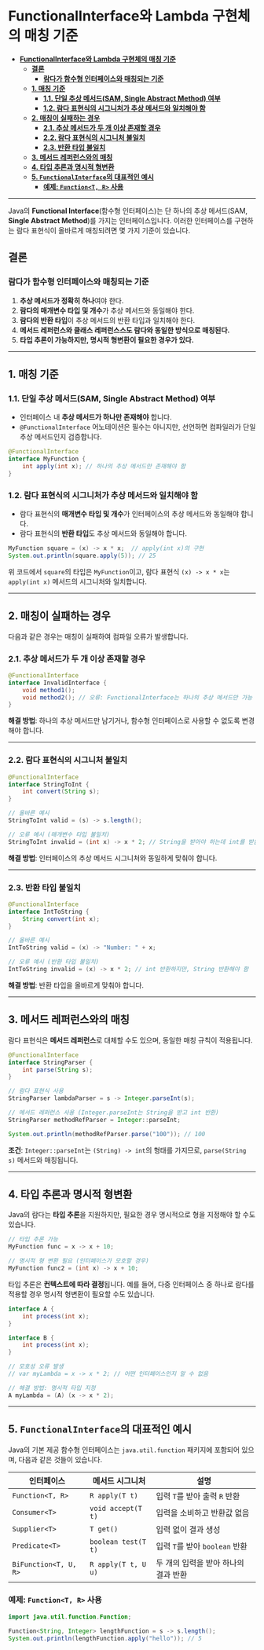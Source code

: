 # **FunctionalInterface와 Lambda 구현체의 매칭 기준**

- [**FunctionalInterface와 Lambda 구현체의 매칭 기준**](#functionalinterface와-lambda-구현체의-매칭-기준)
  - [**결론**](#결론)
    - [**람다가 함수형 인터페이스와 매칭되는 기준**](#람다가-함수형-인터페이스와-매칭되는-기준)
  - [**1. 매칭 기준**](#1-매칭-기준)
    - [**1.1. 단일 추상 메서드(SAM, Single Abstract Method) 여부**](#11-단일-추상-메서드sam-single-abstract-method-여부)
    - [**1.2. 람다 표현식의 시그니처가 추상 메서드와 일치해야 함**](#12-람다-표현식의-시그니처가-추상-메서드와-일치해야-함)
  - [**2. 매칭이 실패하는 경우**](#2-매칭이-실패하는-경우)
    - [**2.1. 추상 메서드가 두 개 이상 존재할 경우**](#21-추상-메서드가-두-개-이상-존재할-경우)
    - [**2.2. 람다 표현식의 시그니처 불일치**](#22-람다-표현식의-시그니처-불일치)
    - [**2.3. 반환 타입 불일치**](#23-반환-타입-불일치)
  - [**3. 메서드 레퍼런스와의 매칭**](#3-메서드-레퍼런스와의-매칭)
  - [**4. 타입 추론과 명시적 형변환**](#4-타입-추론과-명시적-형변환)
  - [**5. `FunctionalInterface`의 대표적인 예시**](#5-functionalinterface의-대표적인-예시)
    - [**예제: `Function<T, R>` 사용**](#예제-functiont-r-사용)

---

Java의 **Functional Interface**(함수형 인터페이스)는 단 하나의 추상 메서드(SAM, **Single Abstract Method**)를 가지는 인터페이스입니다. 이러한 인터페이스를 구현하는 람다 표현식이 올바르게 매칭되려면 몇 가지 기준이 있습니다.

## **결론**

### **람다가 함수형 인터페이스와 매칭되는 기준**

1. **추상 메서드가 정확히 하나**여야 한다.
2. **람다의 매개변수 타입 및 개수**가 추상 메서드와 동일해야 한다.
3. **람다의 반환 타입**이 추상 메서드의 반환 타입과 일치해야 한다.
4. **메서드 레퍼런스와 클래스 레퍼런스스도 람다와 동일한 방식으로 매칭된다.**
5. **타입 추론이 가능하지만, 명시적 형변환이 필요한 경우가 있다.**

---

## **1. 매칭 기준**

### **1.1. 단일 추상 메서드(SAM, Single Abstract Method) 여부**

- 인터페이스 내 **추상 메서드가 하나만 존재해야** 합니다.
- `@FunctionalInterface` 어노테이션은 필수는 아니지만, 선언하면 컴파일러가 단일 추상 메서드인지 검증합니다.

```java
@FunctionalInterface
interface MyFunction {
    int apply(int x); // 하나의 추상 메서드만 존재해야 함
}
```

### **1.2. 람다 표현식의 시그니처가 추상 메서드와 일치해야 함**

- 람다 표현식의 **매개변수 타입 및 개수**가 인터페이스의 추상 메서드와 동일해야 합니다.
- 람다 표현식의 **반환 타입**도 추상 메서드와 동일해야 합니다.

```java
MyFunction square = (x) -> x * x;  // apply(int x)의 구현
System.out.println(square.apply(5)); // 25
```

위 코드에서 `square`의 타입은 `MyFunction`이고, 람다 표현식 `(x) -> x * x`는 `apply(int x)` 메서드의 시그니처와 일치합니다.

---

## **2. 매칭이 실패하는 경우**

다음과 같은 경우는 매칭이 실패하여 컴파일 오류가 발생합니다.

### **2.1. 추상 메서드가 두 개 이상 존재할 경우**

```java
@FunctionalInterface
interface InvalidInterface {
    void method1();
    void method2(); // 오류: FunctionalInterface는 하나의 추상 메서드만 가능
}
```

**해결 방법**: 하나의 추상 메서드만 남기거나, 함수형 인터페이스로 사용할 수 없도록 변경해야 합니다.

---

### **2.2. 람다 표현식의 시그니처 불일치**

```java
@FunctionalInterface
interface StringToInt {
    int convert(String s);
}

// 올바른 예시
StringToInt valid = (s) -> s.length();

// 오류 예시 (매개변수 타입 불일치)
StringToInt invalid = (int x) -> x * 2; // String을 받아야 하는데 int를 받음
```

**해결 방법**: 인터페이스의 추상 메서드 시그니처와 동일하게 맞춰야 합니다.

---

### **2.3. 반환 타입 불일치**

```java
@FunctionalInterface
interface IntToString {
    String convert(int x);
}

// 올바른 예시
IntToString valid = (x) -> "Number: " + x;

// 오류 예시 (반환 타입 불일치)
IntToString invalid = (x) -> x * 2; // int 반환하지만, String 반환해야 함
```

**해결 방법**: 반환 타입을 올바르게 맞춰야 합니다.

---

## **3. 메서드 레퍼런스와의 매칭**

람다 표현식은 **메서드 레퍼런스**로 대체할 수도 있으며, 동일한 매칭 규칙이 적용됩니다.

```java
@FunctionalInterface
interface StringParser {
    int parse(String s);
}

// 람다 표현식 사용
StringParser lambdaParser = s -> Integer.parseInt(s);

// 메서드 레퍼런스 사용 (Integer.parseInt는 String을 받고 int 반환)
StringParser methodRefParser = Integer::parseInt;

System.out.println(methodRefParser.parse("100")); // 100
```

**조건**: `Integer::parseInt`는 `(String) -> int`의 형태를 가지므로, `parse(String s)` 메서드와 매칭됩니다.

---

## **4. 타입 추론과 명시적 형변환**

Java의 람다는 **타입 추론**을 지원하지만, 필요한 경우 명시적으로 형을 지정해야 할 수도 있습니다.

```java
// 타입 추론 가능
MyFunction func = x -> x + 10;

// 명시적 형 변환 필요 (인터페이스가 모호할 경우)
MyFunction func2 = (int x) -> x + 10;
```

타입 추론은 **컨텍스트에 따라 결정**됩니다. 예를 들어, 다중 인터페이스 중 하나로 람다를 적용할 경우 명시적 형변환이 필요할 수도 있습니다.

```java
interface A {
    int process(int x);
}

interface B {
    int process(int x);
}

// 모호성 오류 발생
// var myLambda = x -> x * 2; // 어떤 인터페이스인지 알 수 없음

// 해결 방법: 명시적 타입 지정
A myLambda = (A) (x -> x * 2);
```

---

## **5. `FunctionalInterface`의 대표적인 예시**

Java의 기본 제공 함수형 인터페이스는 `java.util.function` 패키지에 포함되어 있으며, 다음과 같은 것들이 있습니다.

| 인터페이스 | 메서드 시그니처 | 설명 |
|-----------|----------------|------|
| `Function<T, R>` | `R apply(T t)` | 입력 `T`를 받아 출력 `R` 반환 |
| `Consumer<T>` | `void accept(T t)` | 입력을 소비하고 반환값 없음 |
| `Supplier<T>` | `T get()` | 입력 없이 결과 생성 |
| `Predicate<T>` | `boolean test(T t)` | 입력 `T`를 받아 `boolean` 반환 |
| `BiFunction<T, U, R>` | `R apply(T t, U u)` | 두 개의 입력을 받아 하나의 결과 반환 |

### **예제: `Function<T, R>` 사용**

```java
import java.util.function.Function;

Function<String, Integer> lengthFunction = s -> s.length();
System.out.println(lengthFunction.apply("hello")); // 5
```
